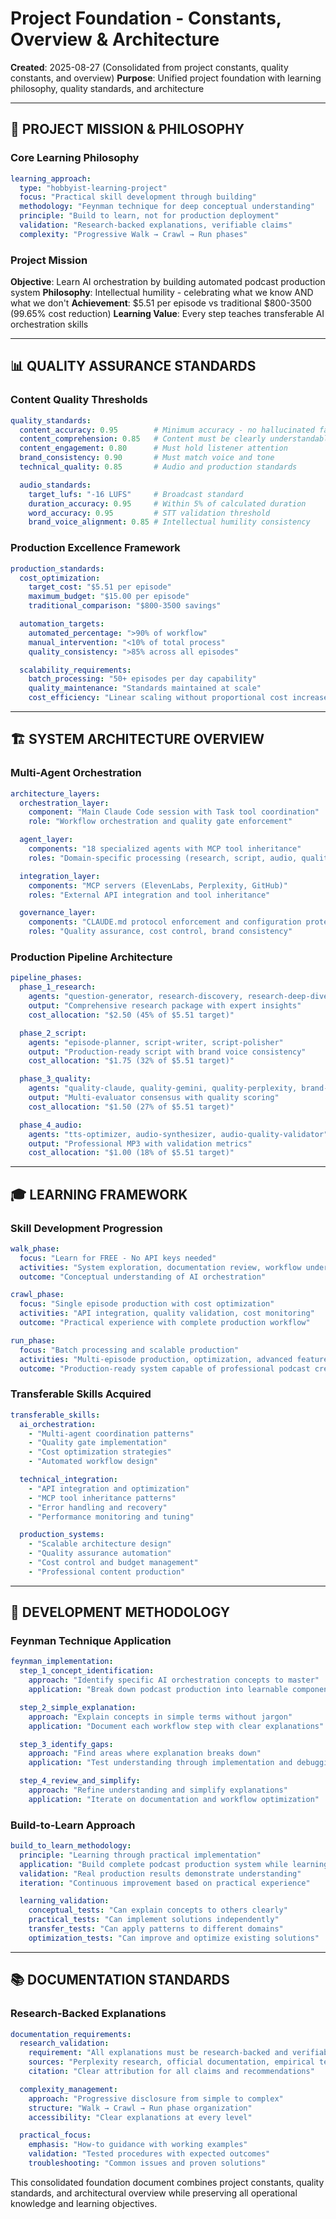 # Project Foundation - Constants, Overview & Architecture

**Created**: 2025-08-27 (Consolidated from project constants, quality constants, and overview)
**Purpose**: Unified project foundation with learning philosophy, quality standards, and architecture

---

## 🎯 PROJECT MISSION & PHILOSOPHY

### Core Learning Philosophy
```yaml
learning_approach:
  type: "hobbyist-learning-project"
  focus: "Practical skill development through building"
  methodology: "Feynman technique for deep conceptual understanding"
  principle: "Build to learn, not for production deployment"
  validation: "Research-backed explanations, verifiable claims"
  complexity: "Progressive Walk → Crawl → Run phases"
```

### Project Mission
**Objective**: Learn AI orchestration by building automated podcast production system
**Philosophy**: Intellectual humility - celebrating what we know AND what we don't
**Achievement**: $5.51 per episode vs traditional $800-3500 (99.65% cost reduction)
**Learning Value**: Every step teaches transferable AI orchestration skills

---

## 📊 QUALITY ASSURANCE STANDARDS

### Content Quality Thresholds
```yaml
quality_standards:
  content_accuracy: 0.95        # Minimum accuracy - no hallucinated facts
  content_comprehension: 0.85   # Content must be clearly understandable
  content_engagement: 0.80      # Must hold listener attention
  brand_consistency: 0.90       # Must match voice and tone
  technical_quality: 0.85       # Audio and production standards

  audio_standards:
    target_lufs: "-16 LUFS"     # Broadcast standard
    duration_accuracy: 0.95     # Within 5% of calculated duration
    word_accuracy: 0.95         # STT validation threshold
    brand_voice_alignment: 0.85 # Intellectual humility consistency
```

### Production Excellence Framework
```yaml
production_standards:
  cost_optimization:
    target_cost: "$5.51 per episode"
    maximum_budget: "$15.00 per episode"
    traditional_comparison: "$800-3500 savings"

  automation_targets:
    automated_percentage: ">90% of workflow"
    manual_intervention: "<10% of total process"
    quality_consistency: ">85% across all episodes"

  scalability_requirements:
    batch_processing: "50+ episodes per day capability"
    quality_maintenance: "Standards maintained at scale"
    cost_efficiency: "Linear scaling without proportional cost increase"
```

---

## 🏗️ SYSTEM ARCHITECTURE OVERVIEW

### Multi-Agent Orchestration
```yaml
architecture_layers:
  orchestration_layer:
    component: "Main Claude Code session with Task tool coordination"
    role: "Workflow orchestration and quality gate enforcement"

  agent_layer:
    components: "18 specialized agents with MCP tool inheritance"
    roles: "Domain-specific processing (research, script, audio, quality)"

  integration_layer:
    components: "MCP servers (ElevenLabs, Perplexity, GitHub)"
    roles: "External API integration and tool inheritance"

  governance_layer:
    components: "CLAUDE.md protocol enforcement and configuration protection"
    roles: "Quality assurance, cost control, brand consistency"
```

### Production Pipeline Architecture
```yaml
pipeline_phases:
  phase_1_research:
    agents: "question-generator, research-discovery, research-deep-dive, research-synthesis"
    output: "Comprehensive research package with expert insights"
    cost_allocation: "$2.50 (45% of $5.51 target)"

  phase_2_script:
    agents: "episode-planner, script-writer, script-polisher"
    output: "Production-ready script with brand voice consistency"
    cost_allocation: "$1.75 (32% of $5.51 target)"

  phase_3_quality:
    agents: "quality-claude, quality-gemini, quality-perplexity, brand-voice-validator"
    output: "Multi-evaluator consensus with quality scoring"
    cost_allocation: "$1.50 (27% of $5.51 target)"

  phase_4_audio:
    agents: "tts-optimizer, audio-synthesizer, audio-quality-validator"
    output: "Professional MP3 with validation metrics"
    cost_allocation: "$1.00 (18% of $5.51 target)"
```

---

## 🎓 LEARNING FRAMEWORK

### Skill Development Progression
```yaml
walk_phase:
  focus: "Learn for FREE - No API keys needed"
  activities: "System exploration, documentation review, workflow understanding"
  outcome: "Conceptual understanding of AI orchestration"

crawl_phase:
  focus: "Single episode production with cost optimization"
  activities: "API integration, quality validation, cost monitoring"
  outcome: "Practical experience with complete production workflow"

run_phase:
  focus: "Batch processing and scalable production"
  activities: "Multi-episode production, optimization, advanced features"
  outcome: "Production-ready system capable of professional podcast creation"
```

### Transferable Skills Acquired
```yaml
transferable_skills:
  ai_orchestration:
    - "Multi-agent coordination patterns"
    - "Quality gate implementation"
    - "Cost optimization strategies"
    - "Automated workflow design"

  technical_integration:
    - "API integration and optimization"
    - "MCP tool inheritance patterns"
    - "Error handling and recovery"
    - "Performance monitoring and tuning"

  production_systems:
    - "Scalable architecture design"
    - "Quality assurance automation"
    - "Cost control and budget management"
    - "Professional content production"
```

---

## 🔧 DEVELOPMENT METHODOLOGY

### Feynman Technique Application
```yaml
feynman_implementation:
  step_1_concept_identification:
    approach: "Identify specific AI orchestration concepts to master"
    application: "Break down podcast production into learnable components"

  step_2_simple_explanation:
    approach: "Explain concepts in simple terms without jargon"
    application: "Document each workflow step with clear explanations"

  step_3_identify_gaps:
    approach: "Find areas where explanation breaks down"
    application: "Test understanding through implementation and debugging"

  step_4_review_and_simplify:
    approach: "Refine understanding and simplify explanations"
    application: "Iterate on documentation and workflow optimization"
```

### Build-to-Learn Approach
```yaml
build_to_learn_methodology:
  principle: "Learning through practical implementation"
  application: "Build complete podcast production system while learning"
  validation: "Real production results demonstrate understanding"
  iteration: "Continuous improvement based on practical experience"

  learning_validation:
    conceptual_tests: "Can explain concepts to others clearly"
    practical_tests: "Can implement solutions independently"
    transfer_tests: "Can apply patterns to different domains"
    optimization_tests: "Can improve and optimize existing solutions"
```

---

## 📚 DOCUMENTATION STANDARDS

### Research-Backed Explanations
```yaml
documentation_requirements:
  research_validation:
    requirement: "All explanations must be research-backed and verifiable"
    sources: "Perplexity research, official documentation, empirical testing"
    citation: "Clear attribution for all claims and recommendations"

  complexity_management:
    approach: "Progressive disclosure from simple to complex"
    structure: "Walk → Crawl → Run phase organization"
    accessibility: "Clear explanations at every level"

  practical_focus:
    emphasis: "How-to guidance with working examples"
    validation: "Tested procedures with expected outcomes"
    troubleshooting: "Common issues and proven solutions"
```

This consolidated foundation document combines project constants, quality standards, and architectural overview while preserving all operational knowledge and learning objectives.
